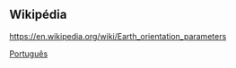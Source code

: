 ## Wikipédia

https://en.wikipedia.org/wiki/Earth_orientation_parameters

[Português](https://pt.wikipedia.org/wiki/Rota%C3%A7%C3%A3o_da_Terra)